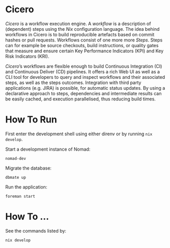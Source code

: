 # Cicero

*Cicero* is a workflow execution engine.  A *workflow* is a description of
(dependent) steps using the *Nix* configuration language. The idea behind
workflows in Cicero is to build reproducible artefacts based on commit hashes
or pull requests. Workflows consist of one more more *Steps*. Steps can for
example be source checkouts, build instructions, or quality gates that measure
and ensure certain Key Performance Indicators (KPI) and Key Risk Indicators
(KRI).

*Cicero*’s workflows are flexible enough to build Continuous Integration (CI)
and Continuous Deliver (CD) pipelines. It offers a rich Web UI as well as a CLI
tool for developers to query and inspect workflows and their associated steps,
as well as the steps outcomes. Integration with third party applications (e.g.
JIRA) is possible, for automatic status updates. By using a declarative
approach to steps, dependencies and intermediate results can be easily cached,
and execution parallelised, thus reducing build times.

# How To Run

First enter the development shell using either direnv or by running `nix develop`.

Start a development instance of Nomad:

    nomad-dev

Migrate the database:

    dbmate up

Run the application:

    foreman start

# How To …

See the commands listed by:

```
nix develop
```

